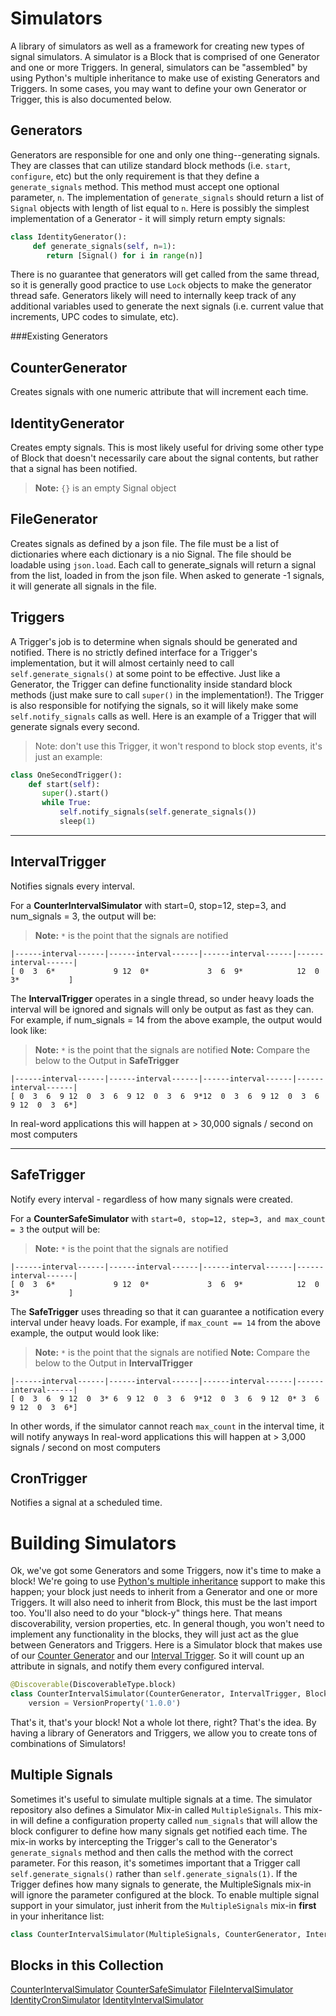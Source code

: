 Simulators
==========
A library of simulators as well as a framework for creating new types of signal simulators. A simulator is a Block that is comprised of one Generator and one or more
Triggers. In general, simulators can be "assembled" by using Python's multiple
inheritance to make use of existing Generators and Triggers. In some cases,
you may want to define your own Generator or Trigger, this is also documented
below.

## Generators
Generators are responsible for one and only one thing--generating signals.
They are classes that can utilize standard block methods (i.e. `start`,
`configure`, etc) but the only requirement is that they define a
`generate_signals` method. This method must accept one optional parameter, `n`.
The implementation of `generate_signals` should return a list of `Signal`
objects with length of list equal to `n`.
Here is possibly the simplest implementation of a Generator - it will simply
return empty signals:
```python
class IdentityGenerator():
     def generate_signals(self, n=1):
        return [Signal() for i in range(n)]
```
There is no guarantee that generators will get called from the same thread, so
it is generally good practice to use `Lock` objects to make the generator
thread safe. Generators likely will need to internally keep track of any additional
variables used to generate the next signals (i.e. current value that
increments, UPC codes to simulate, etc).

###Existing Generators

CounterGenerator
---
Creates signals with one numeric attribute that will increment each time.

IdentityGenerator
---
Creates empty signals. This is most likely useful for driving some other type
of Block that doesn't necessarily care about the signal contents, but rather
that a signal has been notified.
> **Note:** `{}` is an empty Signal object

FileGenerator
---
Creates signals as defined by a json file. The file must be a list of dictionaries where each dictionary is a nio Signal. The file should be loadable using `json.load`.
Each call to generate_signals will return a signal from the list, loaded in from the json file. When asked to generate -1 signals, it will generate all signals in the file.

## Triggers
A Trigger's job is to determine when signals should be generated and notified.
There is no strictly defined interface for a Trigger's implementation, but it
will almost certainly need to call `self.generate_signals()` at some point to
be effective. Just like a Generator, the Trigger can define functionality
inside standard block methods (just make sure to call `super()` in the
implementation!). The Trigger is also responsible for notifying the signals,
so it will likely make some `self.notify_signals` calls as well.
Here is an example of a Trigger that will generate signals every second.
> Note: don't use this Trigger, it won't respond to block stop events, it's
just an example:
 ```python
class OneSecondTrigger():
     def start(self):
        super().start()
        while True:
            self.notify_signals(self.generate_signals())
            sleep(1)
```
 ***
IntervalTrigger
---
Notifies signals every interval.

For a **CounterIntervalSimulator** with start=0, stop=12, step=3, and num_signals = 3,
the output will be:
> **Note:** `*` is the point that the signals are notified
```
|------interval------|------interval------|------interval------|------interval------|
[ 0  3  6*             9 12  0*             3  6  9*            12  0  3*           ]
```
The **IntervalTrigger** operates in a single thread, so under heavy loads the interval
will be ignored and signals will only be output as fast as they can.
For example, if num_signals = 14 from the above example, the output would look like:
> **Note:** `*` is the point that the signals are notified
> **Note:** Compare the below to the Output in **SafeTrigger**

```
|------interval------|------interval------|------interval------|------interval------|
[ 0  3  6  9 12  0  3  6  9 12  0  3  6  9*12  0  3  6  9 12  0  3  6  9 12  0  3  6*]
```
In real-word applications this will happen at > 30,000 signals / second on most computers
***
SafeTrigger
---
Notify every interval - regardless of how many signals were created.

For a **CounterSafeSimulator** with `start=0, stop=12, step=3, and max_count = 3`
the output will be:
> **Note:** `*` is the point that the signals are notified
 ```
|------interval------|------interval------|------interval------|------interval------|
[ 0  3  6*             9 12  0*             3  6  9*            12  0  3*           ]
```
The **SafeTrigger** uses threading so that it can guarantee a notification every
interval under heavy loads.
For example, if `max_count == 14` from the above example, the output would look like:
> **Note:** `*` is the point that the signals are notified
> **Note:** Compare the below to the Output in **IntervalTrigger**
 ```
|------interval------|------interval------|------interval------|------interval------|
[ 0  3  6  9 12  0  3* 6  9 12  0  3  6  9*12  0  3  6  9 12  0* 3  6  9 12  0  3  6*]
```
In other words, if the simulator cannot reach `max_count` in the interval time, it will
notify anyways
In real-word applications this will happen at > 3,000 signals / second on most computers

CronTrigger
---
Notifies a signal at a scheduled time.

Building Simulators
===
Ok, we've got some Generators and some Triggers, now it's time to make a
block! We're going to use [Python's multiple inheritance](https://docs.python.org/3.4/tutorial/classes.html#multiple-inheritance)
support to make this happen; your block just needs to inherit from a Generator
and one or more Triggers. It will also need to inherit from Block, this must
be the last import too.
You'll also need to do your "block-y" things here. That means discoverability,
version properties, etc. In general though, you won't need to implement any
functionality in the blocks, they will just act as the glue between Generators
and Triggers.
Here is a Simulator block that makes use of our [Counter Generator](#countergenerator)
and our [Interval Trigger](#intervaltrigger). So it will count up an attribute
in signals, and notify them every configured interval.
```python
@Discoverable(DiscoverableType.block)
class CounterIntervalSimulator(CounterGenerator, IntervalTrigger, Block):
    version = VersionProperty('1.0.0')
```
That's it, that's your block! Not a whole lot there, right? That's the idea.
By having a library of Generators and Triggers, we allow you to create tons of
combinations of Simulators!

Multiple Signals
---
Sometimes it's useful to simulate multiple signals at a time. The simulator
repository also defines a Simulator Mix-in called `MultipleSignals`. This
mix-in will define a configuration property called `num_signals` that will
allow the block configurer to define how many signals get notified each time.
The mix-in works by intercepting the Trigger's call to the Generator's
`generate_signals` method and then calls the method with the correct parameter.
For this reason, it's sometimes important that a Trigger call
`self.generate_signals()` rather than `self.generate_signals(1)`. If the
Trigger defines how many signals to generate, the MultipleSignals mix-in will
ignore the parameter configured at the block.
To enable multiple signal support in your simulator, just inherit from the
`MultipleSignals` mix-in **first** in your inheritance list:
```python
class CounterIntervalSimulator(MultipleSignals, CounterGenerator, IntervalTrigger, Block):
``` 

Blocks in this Collection
---
[CounterIntervalSimulator](docs/counter_interval_simulator.md)
[CounterSafeSimulator](docs/counter_safe_simulator.md)
[FileIntervalSimulator](docs/file_interval_simulator.md)
[IdentityCronSimulator](docs/identity_cron_simulator.md)
[IdentityIntervalSimulator](docs/identity_interval_simulator.md)